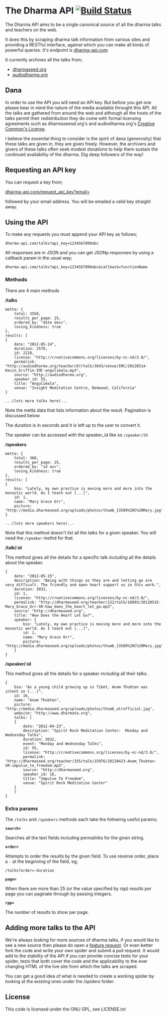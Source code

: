 The Dharma API [![Build Status](https://secure.travis-ci.org/tombh/dharma-api.png)](http://travis-ci.org/tombh/dharma-api)
==============

The Dharma API aims to be a single canonical source of all the dharma talks and teachers on the web.

It does this by scraping dharma talk information from various sites and providing a RESTful interface, against which
you can make all kinds of powerful queries. It's endpoint is [dharma-api.com](http://dharma-api.com)

It currently archives all the talks from;

- [dharmaseed.org](http://dharmaseed.org)
- [audiodharma.org](http://audiodharma.org)

## Dana ##

In order to use the API you will need an API key. But before you get one please bear in mind the nature of the media
available throught this API. All the talks are gathered from around the web and although all the hosts of the talks
permit their redistribution they do come with formal licensing agreements such as dharmaseesd.org's and audiodharma.org's
[Creative Common's License](http://creativecommons.org/licenses/by-nc-nd/3.0/).

I believe the essential thing to consider is the spirit of dana (generosity) that these talks are given in, they are given 
freely. However, the archivers and givers of these talks often seek modest donations to help them sustain the continued
availability of the dharma. Dig deep followers of the way!

## Requesting an API key ##

You can request a key from;

[dharma-api.com/request_api_key?email=](http://dharma-api.com/request_api_key?email=)

followed by your email address. You will be emailed a valid key straight away.

## Using the API ##

To make any requests you must append your API key as follows;

	dharma-api.com/talks?api_key=1234567890abc

All responses are in JSON and you can get JSONp responses by using a callback param in the usual way;

	dharma-api.com/talks?api_key=1234567890abc&callback=functionName


### Methods ###

There are 4 main methods

**/talks**


	metta: {
		total: 3550,
		results_per_page: 25,
		ordered_by: "date desc",
		loving_kindness: true
	},
	results: [
	{
		date: "2012-05-14",
		duration: 2576,
		id: 2218,
		license: "http://creativecommons.org/licenses/by-nc-nd/3.0/",
		permalink: "http://audiodharma.org/teacher/67/talk/3043/venue/IMC/20120514-Kevin_Griffin-IMC-angulimala.mp3",
		source: "http://audiodharma.org",
		speaker_id: 55,
		title: "Angulimala",
		venue: "Insight Meditation Centre, Redwood, California"
	} 

	...(lots more talks here)...



Note the metta data that lists information about the result. Pagination is discussed below.

The duration is in seconds and it is left up to the user to convert it.

The speaker can be accessed with the speaker_id like so `/speaker/55`

**/speakers**

	metta: {
		total: 360,
		results_per_page: 25,
		ordered_by: "id asc",
		loving_kindness: true
	},
	results: [
	{
		bio: "Lately, my own practice is moving more and more into the monastic world. As I teach out [...]",
		id: 1,
		name: "Mary Grace Orr",
		picture: "http://media.dharmaseed.org/uploads/photos/thumb_13589%20C%20Mary.jpg"
	}
	
	...(lots more speakers here)...

Note that this method doesn't list all the talks for a given speaker. You will need the `/speaker` methd for that.

**/talk/:id**

This method gives all the details for a specific talk _including_ all the details about the speaker.

	{
		date: "2012-05-15",
		description: "Being with things as they are and letting go are very difficult. The friendly and open heart support us in this work.",
		duration: 3032,
		id: 1,
		license: "http://creativecommons.org/licenses/by-nc-nd/3.0/",
		permalink: "http://dharmaseed.org/teacher/122/talk/16093/20120515-Mary_Grace_Orr-SR-how_does_the_heart_let_go.mp3",
		source: "http://dharmaseed.org",
		title: "How Does the Heart Let Go?",
		speaker: {
			bio: "Lately, my own practice is moving more and more into the monastic world. As I teach out [...]",
			id: 1,
			name: "Mary Grace Orr",
			picture: "http://media.dharmaseed.org/uploads/photos/thumb_13589%20C%20Mary.jpg"
		}
	}


**/speaker/:id**

This method gives all the details for a speaker _including_ all their talks.

	{
		bio: "As a young child growing up in Tibet, Anam Thubten was intent on [...]",
		id: 16,
		name: "Anam Thubten",
		picture: "http://media.dharmaseed.org/uploads/photos/thumb_atrofficial.jpg",
		website: "http://www.dharmata.org",
		talks: [
		{
			date: "2012-04-23",
			description: "Spirit Rock Meditation Center:  Monday and Wednesday Talks",
			duration: 3632,
			event: "Monday and Wednesday Talks",
			id: 55,
			license: "http://creativecommons.org/licenses/by-nc-nd/3.0/",
			permalink: "http://dharmaseed.org/teacher/335/talk/15976/20120423-Anam_Thubten-SR-impulse_to_freedom.mp3",
			source: "http://dharmaseed.org",
			speaker_id: 16,
			title: "Impulse To Freedom",
			venue: "Spirit Rock Meditation Center"
		}
		]
	}


### Extra params ###

The `/talks` and `/speakers` methods each take the following useful params;

**`search=`**

Searches all the text fields including permalinks for the given string.

**`order=`**  

Attempts to order the results by the given field. To use reverse order, place a `-` at the beginning of the field, eg;

	/talks?order=-duration

**`page=`**

When there are more than 25 (or the value specified by rpp) results per page you can paginate through by passing integers.

**`rpp=`**

The number of results to show per page.


## Adding more talks to the API ##

We're always looking for more sources of dharma talks, if you would like to see a new source then please do open a [feature 
request](https://github.com/tombh/dharma-api/issues). Or even better fork the code and write your own spider and submit a pull request.
It would add to the stability of the API if you can provide concise tests for your spider, tests that both cover the code and the
applicability to the ever changing HTML of the live site from which the talks are scraped.

You can get a good idea of what is needed to create a working spider by looking at the existing ones under the /spiders folder.

## License ##

This code is licensed under the GNU GPL, see LICENSE.txt